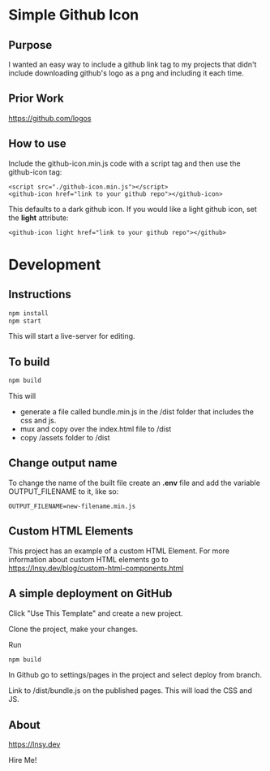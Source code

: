 
# Simple Github Icon

## Purpose

I wanted an easy way to include a github link tag to my projects that didn't include downloading github's logo as a png and including it each time. 

## Prior Work

https://github.com/logos

## How to use

Include the github-icon.min.js code with a script tag and then use the github-icon tag:

```
<script src="./github-icon.min.js"></script>
<github-icon href="link to your github repo"></github-icon>

```

This defaults to a dark github icon. If you would like a light github icon, set the **light** attribute:

```
<github-icon light href="link to your github repo"></github>
```


# Development
## Instructions

```sh
npm install
npm start
```

This will start a live-server for editing.


## To build

```sh
npm build
```

This will
 - generate a file called bundle.min.js in the /dist folder that includes the css and js. 
 - mux and copy over the index.html file to /dist
 - copy /assets folder to /dist

## Change output name

To change the name of the built file create an **.env** file and add the variable 
OUTPUT_FILENAME to it, like so: 

```
OUTPUT_FILENAME=new-filename.min.js
```

## Custom HTML Elements

This project has an example of a custom HTML Element. For more information about custom HTML elements go to https://lnsy.dev/blog/custom-html-components.html

## A simple deployment on GitHub

Click "Use This Template" and create a new project. 

Clone the project, make your changes. 

Run

```sh
npm build
```

In Github go to settings/pages in the project and select deploy from branch. 

Link to /dist/bundle.js on the published pages. This will load the CSS and JS. 

## About

https://lnsy.dev 

Hire Me!  

